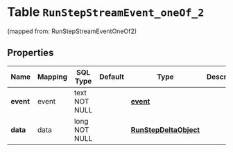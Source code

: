 
# Table `RunStepStreamEvent_oneOf_2`
(mapped from: RunStepStreamEventOneOf2)

## Properties
Name | Mapping | SQL Type | Default | Type | Description | Notes
---- | ------- | -------- | ------- | ---- | ----------- | -----
**event** | event | text NOT NULL |  | [**event**](#Event) |  | 
**data** | data | long NOT NULL |  | [**RunStepDeltaObject**](RunStepDeltaObject.md) |  |  [foreignkey]




